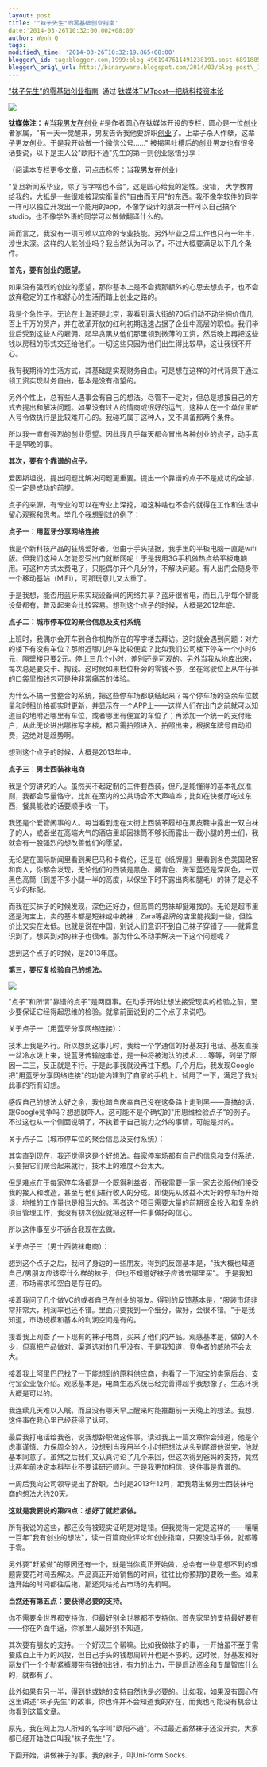 ```yaml
--- 
layout: post 
title: '"袜子先生"的零基础创业指南' 
date:'2014-03-26T10:32:00.002+08:00' 
author: Wenh Q
tags:
modified\_time: '2014-03-26T10:32:19.865+08:00' 
blogger\_id: tag:blogger.com,1999:blog-4961947611491238191.post-6891885010226253316
blogger\_orig\_url: http://binaryware.blogspot.com/2014/03/blog-post\_1168.html
---
```

["袜子先生"的零基础创业指南](http://www.tmtpost.com/101143.html)  通过
[钛媒体TMTpost—把脉科技资本论](http://www.tmtpost.com/)
<div dir="ltr"
style="color: #303030; font-size: 14px; line-height: 20px; margin-top: 15px;">

![](http://mmbiz.qpic.cn/mmbiz/KvtPv8KMwvVxenRzY2JpmwDQVPIgUqaIYQKkVw4LVj5AjjH00Tby6ZlqbwH58ANic2mb6hD1G63D0RckXv4sAHw/0)

**[钛媒体](http://www.tmtpost.com/ "钛媒体")注：
#**[当我男友在创业](http://www.tmtpost.com/tag/be-a-startup "查看 当我男友在创业 中的全部文章")
#是作者圆心在钛媒体开设的专栏，圆心是一位[创业](http://www.tmtpost.com/tag/chuangye "查看 创业 中的全部文章")者家属，"有一天一觉醒来，男友告诉我他要辞职[创业](http://www.tmtpost.com/tag/chuangye "查看 创业 中的全部文章")了。上辈子杀人作孽，这辈子男友创业。于是我开始做一个微信公号......"
被揭黑吐槽后的创业男友也有很多话要说，以下是主人公"欧阳不通"先生的第一则创业感悟分享：

（阅读本专栏更多文章，可点击标签：[当我男友在创业](http://www.tmtpost.com/tag/be-a-startup)）



"复旦新闻系毕业，除了写字啥也不会"，这是圆心给我的定性。没错，
大学教育给我的，大抵是一些很难被现实衡量的"自由而无用"的东西。我不像学软件的同学一样可以独立开发出一个能用的app，不像学设计的朋友一样可以自己搞个studio，也不像学外语的同学可以做做翻译什么的。

简而言之，我没有一项可赖以立命的专业技能。另外毕业之后工作也只有一年半，涉世未深。这样的人能创业吗？我当然认为可以了，不过大概要满足以下几个条件。

**首先，要有创业的愿望。**

如果没有强烈的创业的愿望，那你基本上是不会费那额外的心思去想点子，也不会放弃稳定的工作和舒心的生活而踏上创业之路的。

我是个急性子。无论在上海还是北京，我看到满大街的70后们动不动坐拥价值几百上千万的房产，并在改革开放的红利初期迅速占据了企业中高层的职位。我们毕业后受到这些人的雇佣，起早贪黑从他们那里领到微薄的工资，然后晚上再把这些钱以房租的形式交还给他们。一切这些只因为他们出生得比较早，这让我很不开心。

我有我期待的生活方式，其基础是实现财务自由。可是想在这样的时代背景下通过领工资实现财务自由，基本是没有指望的。

另外个性上，总有些人遇事会有自己的想法。尽管不一定对，但总是想按自己的方式去提出和解决问题。如果没有过人的情商或很好的运气，这种人在一个单位里听人号令做执行是比较难开心的。我碰巧属于这种人，又不具备那两个条件。

所以我一直有强烈的创业愿望。因此我几乎每天都会冒出各种创业的点子，动手真干是早晚的事。

**其次，要有个靠谱的点子。**

爱因斯坦说，提出问题比解决问题更重要。提出一个靠谱的点子不是成功的全部，但一定是成功的前提。

点子的来源，有专业的可以在专业上深挖，咱这种啥也不会的就得在工作和生活中留心观察和思考。举几个我想到过的例子：

**点子一：用蓝牙分享网络连接**

我是个新科技产品的狂热爱好者。但由于手头拮据，我手里的平板电脑一直是wifi版。但我们这种人怎能忍受出门就断网呢！于是我用3G手机做热点给平板电脑用。可这种方式太费电了，只能偶尔开个几分钟，不解决问题。有人出门会随身带一个移动基站（MiFi），可那玩意儿又太重了。

于是我想，能否用蓝牙来实现设备间的网络共享？蓝牙很省电，而且几乎每个智能设备都有，普及起来会比较容易。想到这个点子的时候，大概是2012年底。

**点子二：城市停车位的聚合信息及支付系统**

上班时，我偶尔会开车到合作机构所在的写字楼去拜访。这时就会遇到问题：对方的楼下有没有车位？那附近哪儿停车比较便宜？比如我们公司楼下停车一个小时6元，隔壁楼只要2元。停上三几个小时，差别还是可观的。另外当我从地库出来，每次总是要交卡、掏钱。这时候如果档位杆旁的零钱不够，坐在驾驶位上从牛仔裤的口袋里掏钱包可是种非常痛苦的体验。

为什么不搞一套整合的系统，把这些停车场都联结起来？每个停车场的空余车位数量和时租价格都实时更新，并显示在一个APP上——这样人们在出门之前就可以知道目的地附近哪里有车位，或者哪里有便宜的车位了；再添加一个统一的支付账户，从此无论进出哪栋写字楼，都只需拍照进入、拍照出来，根据车牌号自动扣费，这绝对是趋势啊。

想到这个点子的时候，大概是2013年中。

**点子三：男士西装袜电商**

我是个穷讲究的人。虽然买不起定制的三件套西装，但凡是能懂得的基本礼仪准则，我都会尽量恪守。比如在室内的公共场合不大声喧哗；比如在快餐厅吃过东西，餐具能收的话要顺手收一下。

我还是个爱管闲事的人。每当看到走在大街上西装革履却在黑皮鞋中露出一双白袜子的人，或者坐在高端大气的酒店里却因袜筒不够长而露出一截小腿的男士们，我就会有一股强烈的想改善他们的愿望。

无论是在国际新闻里看到奥巴马和卡梅伦，还是在《纸牌屋》里看到各色美国政客和商人，你都会发现，无论他们的西装是黑色、藏青色、海军蓝还是深灰色，一双黑色高筒（到差不多小腿一半的高度，以保坐下时不露出肉和腿毛）的袜子是必不可少的标配。

而我在买袜子的时候发现，深色还好办，但高筒的男袜却挺难找的。无论是超市里还是淘宝上，卖的基本都是短袜或中统袜；Zara等品牌的店里能找到一些，但性价比又实在太低。也就是说在中国，别说人们意识不到自己袜子穿错了——就算意识到了，想买到对的袜子也很难。那为什么不动手解决一下这个问题呢？

想到这个点子的时候，是2013年底。

**第三，要反复检验自己的想法。**

![](http://mmbiz.qpic.cn/mmbiz/KvtPv8KMwvXWs3O48HLKPX6pduoaiaq7Rfjh2pfjSjsrqMQY47ayI6FYCOY8nIEXftTibCVibMuPuxQn55NuGmjPw/0)

"点子"和所谓"靠谱的点子"是两回事。在动手开始让想法接受现实的检验之前，至少要保证它经得起思维的检验。就拿前面说到的三个点子来说吧。

关于点子一（用蓝牙分享网络连接）：

技术上我是外行。所以想到这事儿时，我给一个学通信的好基友打电话。基友直接一盆冷水泼上来，说蓝牙传输速率低，是一种将被淘汰的技术……等等，列举了原因一二三，反正就是不行。于是此事我就没再往下想。几个月后，我发现Google把"用蓝牙分享网络连接"的功能内建到了自家的手机上。试用了一下，满足了我对此事的所有幻想。

感叹自己的想法太好之余，我也暗自庆幸自己没在这条路上走到黑——真搞的话，跟Google竞争吗？想想就吓人。这可能不是个确切的"用思维检验点子"的例子。不过这也从一个侧面说明了，不执着于自己能力之外的事情，可能是对的。

关于点子二（城市停车位的聚合信息及支付系统）：

其实直到现在，我还觉得这是个好想法。每家停车场都有自己的信息和支付系统，只要把它们聚合起来就行，技术上的难度不会太大。

但是难点在于每家停车场都是一个既得利益者，而我需要一家一家去说服他们接受我的接入和改造，甚至与他们进行收入的分成。即使先从效益不太好的停车场开始谈，地推的工作量也是相当大的。再者这个项目需要大量的前期资金投入和复杂的项目管理工作，我没有初次创业就把这样一件事做好的信心。

所以这件事至少不适合我现在去做。

关于点子三（男士西装袜电商）：

想到这个点子之后，我问了身边的一些朋友。得到的反馈基本是，"我大概也知道自己/男朋友应该穿什么样的袜子，但也不知道好袜子应该去哪里买"。
于是我知道，市场需求和空白是存在的。

接着我问了几个做VC的或者自己在创业的朋友。得到的反馈基本是，"服装市场非常非常大，利润率也还不错。里面只要找到一个细分，做好，会很不错。"于是我知道，市场规模和基本的利润空间是有的。

接着我上网查了一下现有的袜子电商，买来了他们的产品。观感基本是，做的人不少，但真把产品做对、渠道选对的几乎没有。于是我知道，竞争者的威胁不会太大。

接着我上阿里巴巴找了一下能想到的原料供应商，也看了一下淘宝的卖家后台、支付宝企业版介绍。观感基本是，电商生态系统已经完善得超乎我想像了。生态环境大概是可以的。

我连续几天难以入眠，而且没有哪天早上醒来时能推翻前一天晚上的想法。我想，这件事在我心里已经获得了认可。

最后我打电话给我爸，说我想辞职做这件事。读过我上一篇文章你会知道，他是个虑事谨慎、力保周全的人。没想到当我用半个小时把想法从头到尾跟他说完，他就基本同意了。虽然之后我们又认真讨论了几个来回，但这次得到爸妈的支持，竟然比两年前决定本科毕业不要读研还顺利。于是我更加相信，这件事是靠谱的。

一周后我向公司领导提出了辞职。当时是2013年12月，距我萌生做男士西装袜电商的想法大约20天。

**这就是我要说的第四点：想好了就赶紧做。**

所有我说的这些，都还没有被现实证明是对是错。但我觉得一定是这样的——嚷嚷一百年"我有创业的想法"，读一百篇商业评论和创业指南，只要没动手做，就都等于零。

另外要"赶紧做"的原因还有一个，就是当你真正开始做，总会有一些意想不到的难题需要花时间去解决。产品真正开始销售的时间，往往比你预期的要晚一些。如果连开始的时间都往后拖，那还凭啥抢占市场的先机啊。

**当然还有第五点：要获得必要的支持。**

你不需要全世界都支持你，但最好别全世界都不支持你。首先家里的支持最好要有——你在外面牛逼，你家里人最好别不知道。

其次要有朋友的支持。一个好汉三个帮嘛。比如我做袜子的事，一开始虽不至于需要成百上千万的风投，但自己手头的钱想周转开也是不够的。这时候，好基友和好丽友们一个个勒紧裤腰带有钱的出钱，有力的出力，于是启动资金和专属智库什么的，就都有了。

此外如果有另一半，得到他或她的支持自然也是必要的。比如我，如果没有圆心在这里讲述"袜子先生"的故事，你也许并不会知道我的存在，而我也可能没有机会让你看到这篇文章。

原先，我在网上为人所知的名字叫"欧阳不通"。不过最近虽然袜子还没开卖，大家都已经开始改口叫我"袜子先生"了。

下回开始，讲做袜子的事。我的袜子，叫Uni-form Socks.

</div>
